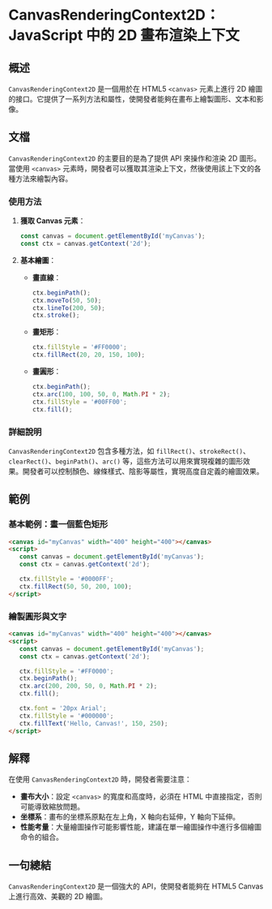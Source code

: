 <!--
Meta Description: # CanvasRenderingContext2D：JavaScript 中的 2D 畫布渲染上下文 ## 概述 `CanvasRenderingContext2D` 是一個用於在 HTML5 `<canvas>` 元素上進行 2D 繪圖的接口。它提供了一系列方法和屬性，使開發者能夠在畫布上繪製圖...
Meta Keywords: ctx, canvas, canvasrenderingcontext2d, const, javascript
-->

# CanvasRenderingContext2D：JavaScript 中的 2D 畫布渲染上下文

## 概述
`CanvasRenderingContext2D` 是一個用於在 HTML5 `<canvas>` 元素上進行 2D 繪圖的接口。它提供了一系列方法和屬性，使開發者能夠在畫布上繪製圖形、文本和影像。

## 文檔
`CanvasRenderingContext2D` 的主要目的是為了提供 API 來操作和渲染 2D 圖形。當使用 `<canvas>` 元素時，開發者可以獲取其渲染上下文，然後使用該上下文的各種方法來繪製內容。

### 使用方法
1. **獲取 Canvas 元素**：
   ```javascript
   const canvas = document.getElementById('myCanvas');
   const ctx = canvas.getContext('2d');
   ```

2. **基本繪圖**：
   - **畫直線**：
     ```javascript
     ctx.beginPath();
     ctx.moveTo(50, 50);
     ctx.lineTo(200, 50);
     ctx.stroke();
     ```

   - **畫矩形**：
     ```javascript
     ctx.fillStyle = '#FF0000';
     ctx.fillRect(20, 20, 150, 100);
     ```

   - **畫圓形**：
     ```javascript
     ctx.beginPath();
     ctx.arc(100, 100, 50, 0, Math.PI * 2);
     ctx.fillStyle = '#00FF00';
     ctx.fill();
     ```

### 詳細說明
`CanvasRenderingContext2D` 包含多種方法，如 `fillRect()`、`strokeRect()`、`clearRect()`、`beginPath()`、`arc()` 等，這些方法可以用來實現複雜的圖形效果。開發者可以控制顏色、線條樣式、陰影等屬性，實現高度自定義的繪圖效果。

## 範例
### 基本範例：畫一個藍色矩形
```html
<canvas id="myCanvas" width="400" height="400"></canvas>
<script>
   const canvas = document.getElementById('myCanvas');
   const ctx = canvas.getContext('2d');

   ctx.fillStyle = '#0000FF';
   ctx.fillRect(50, 50, 200, 100);
</script>
```

### 繪製圓形與文字
```html
<canvas id="myCanvas" width="400" height="400"></canvas>
<script>
   const canvas = document.getElementById('myCanvas');
   const ctx = canvas.getContext('2d');

   ctx.fillStyle = '#FF0000';
   ctx.beginPath();
   ctx.arc(200, 200, 50, 0, Math.PI * 2);
   ctx.fill();

   ctx.font = '20px Arial';
   ctx.fillStyle = '#000000';
   ctx.fillText('Hello, Canvas!', 150, 250);
</script>
```

## 解釋
在使用 `CanvasRenderingContext2D` 時，開發者需要注意：

- **畫布大小**：設定 `<canvas>` 的寬度和高度時，必須在 HTML 中直接指定，否則可能導致縮放問題。
- **坐標系**：畫布的坐標系原點在左上角，X 軸向右延伸，Y 軸向下延伸。
- **性能考量**：大量繪圖操作可能影響性能，建議在單一繪圖操作中進行多個繪圖命令的組合。

## 一句總結
`CanvasRenderingContext2D` 是一個強大的 API，使開發者能夠在 HTML5 Canvas 上進行高效、美觀的 2D 繪圖。